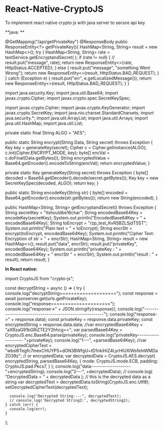 # React-Native-CryptoJS
To  implement react native crypto js with java server to secure api key

**java:
**

<!-- Controller: -->
 @GetMapping("/api/getPrivateKey")
    @ResponseBody
    public ResponseEntity<?> getPrivateKey(){
        HashMap<String, String> result = new HashMap<>();
        try {
            HashMap<String, String> rate = testService.getEncryptandSecret( );
            if (rate != null) {
//                result.put("message", rate);
                return new ResponseEntity<>(rate, HttpStatus.ACCEPTED);
            } else {
                result.put("message", "something Went Wrong");
                return new ResponseEntity<>(result, HttpStatus.BAD_REQUEST);
            }
        } catch (Exception e) {
            result.put("err", e.getLocalizedMessage());
            return new ResponseEntity<>(result, HttpStatus.BAD_REQUEST);
        }
    }

<!-- Service: -->
import java.security.Key;
import java.util.Base64;
import javax.crypto.Cipher;
import javax.crypto.spec.SecretKeySpec;

import javax.crypto.Cipher;
import javax.crypto.KeyGenerator;
import javax.crypto.SecretKey;
import java.nio.charset.StandardCharsets;
import java.security.*;
import java.util.ArrayList;
import java.util.Arrays;
import java.util.HashMap;
import java.util.List;

private static final String ALGO = "AES";

public static String encrypt(String Data, String secret) throws Exception {
    Key key = generateKey(secret);
    Cipher c = Cipher.getInstance(ALGO);
    c.init(Cipher.ENCRYPT_MODE, key);
    byte[] encVal = c.doFinal(Data.getBytes());
    String encryptedValue = Base64.getEncoder().encodeToString(encVal);
    return encryptedValue;
}

private static Key generateKey(String secret) throws Exception {
    byte[] decoded = Base64.getDecoder().decode(secret.getBytes());
    Key key = new SecretKeySpec(decoded, ALGO);
    return key;
}

public static String encodeKey(String str) {
    byte[] encoded = Base64.getEncoder().encode(str.getBytes());
    return new String(encoded);
}

public HashMap<String, String> getEncryptandSecret() throws Exception {
    String secretKey = "itshouldbe16char";
    String encodedBase64Key = encodeKey(secretKey);
    System.out.println("EncodedBase64Key = " + encodedBase64Key);
    String toEncrypt = "rzp_test_KvRSBZLSjdT5ST";
    System.out.println("Plain text = " + toEncrypt);
    String encrStr = encrypt(toEncrypt, encodedBase64Key);
    System.out.println("Cipher Text: Encryption of str = " + encrStr);
    HashMap<String, String> result = new HashMap<>();
    result.put("data", encrStr);
    result.put("privateKey", encodedBase64Key);
    System.out.println("privateKey : " + encodedBase64Key + " encrStr " + encrStr);
    System.out.println("result : " + result);
    return result;
}




**In React native:**



import CryptoJS from "crypto-js";


const decryptString = async () => {
    try {
      console.log("decryptString====================");
      const response = await jsonserver.get(urls.getPrivateKey);
      console.log("response=====================");
      console.log("response->" + JSON.stringify(response));
      console.log("---------------------------------------------------------");
      console.log("response->" + response.data);
      const privateKey = response.data.privateKey;
      const encryptedString = response.data.data;
      //var encryptedBase64Key = "aXRzaG91bGRiZTE2Y2hhcg==";
    var parsedBase64Key = CryptoJS.enc.Base64.parse(privateKey);
    console.log("privateKey--------------------   "+privateKey);
    console.log("1---", +parsedBase64Key);
    //var encryptedCipherText = "wbsl6Tegfc7mexCHUYPS+dON3BWfgU+tD1nkiHiZ4LyrHlUXlWsfeInWMDaZO39z"; // or encryptedData;
    var decryptedData = CryptoJS.AES.decrypt(
      encryptedString,
      parsedBase64Key,
      {
        mode: CryptoJS.mode.ECB,
        padding: CryptoJS.pad.Pkcs7,
      }
    );
    console.log("data--------------------   "+encryptedString);
    console.log("2---", +decryptedData);
    // console.log( “DecryptedData = “ + decryptedData );
    // this is the decrypted data as a string
    var decryptedText = decryptedData.toString(CryptoJS.enc.Utf8);
    setDecryptedCipherText(decryptedText);


      console.log("Decrypted String:---", decryptedText);
      // console.log('Decrypted String2:', decryptedString2);
    } catch (err) {
      console.log(err);
    }
  };

